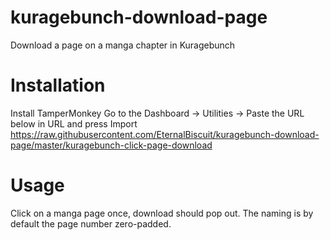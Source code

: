 # kuragebunch-download-page
Download a page on a manga chapter in Kuragebunch

# Installation
Install TamperMonkey
Go to the Dashboard -> Utilities -> Paste the URL below in URL and press Import
https://raw.githubusercontent.com/EternalBiscuit/kuragebunch-download-page/master/kuragebunch-click-page-download

# Usage
Click on a manga page once, download should pop out. The naming is by default the page number zero-padded.

